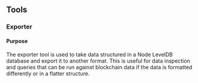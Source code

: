 ## Tools

### Exporter

#### Purpose
The exporter tool is used to take data structured in a Node LevelDB database
and export it to another format. This is useful for data inspection
and queries that can be run against blockchain data if the data is formatted 
differently or in a flatter structure.